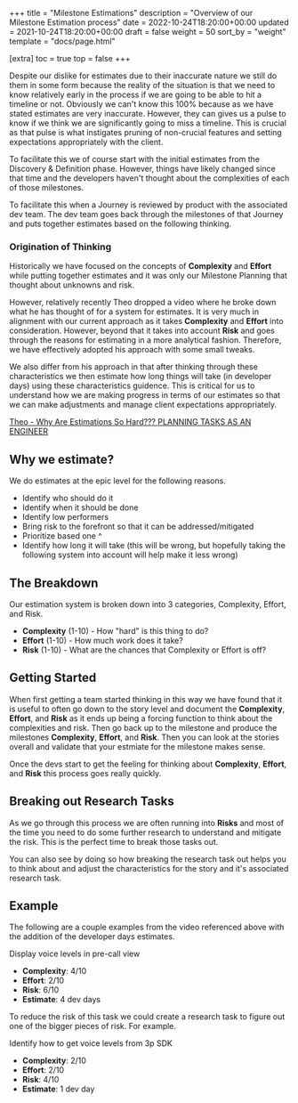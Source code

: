 +++
title = "Milestone Estimations"
description = "Overview of our Milestone Estimation process"
date = 2022-10-24T18:20:00+00:00
updated = 2021-10-24T18:20:00+00:00
draft = false
weight = 50
sort_by = "weight"
template = "docs/page.html"

[extra]
toc = true
top = false
+++

Despite our dislike for estimates due to their inaccurate nature we still do
them in some form because the reality of the situation is that we need to know
relatively early in the process if we are going to be able to hit a timeline or
not. Obviously we can't know this 100% because as we have stated estimates are
very inaccurate. However, they can gives us a pulse to know if we
think we are significantly going to miss a timeline. This is crucial as that
pulse is what instigates pruning of non-crucial features and setting
expectations appropriately with the client.

To facilitate this we of course start with the initial estimates from the
Discovery & Definition phase. However, things have likely changed since that
time and the developers haven't thought about the complexities of each of those
milestones.

To facilitate this when a Journey is reviewed by product with the associated
dev team. The dev team goes back through the milestones of that Journey and
puts together estimates based on the following thinking.

### Origination of Thinking

Historically we have focused on the concepts of **Complexity** and
**Effort** while putting together estimates and it was only our
Milestone Planning that thought about unknowns and risk.

However, relatively recently Theo dropped a video where he broke down what he
has thought of for a system for estimates. It is very much in alignment with
our current approach as it takes **Complexity** and **Effort** into
consideration. However, beyond that it takes into account **Risk** and goes
through the reasons for estimating in a more analytical fashion. Therefore, we
have effectively adopted his approach with some small tweaks.

We also differ from his approach in that after thinking through these
characteristics we then estimate how long things will take (in developer days)
using these characteristics guidence. This is critical for us to understand how
we are making progress in terms of our estimates so that we can make
adjustments and manage client expectations appropriately.

[Theo - Why Are Estimations So Hard??? PLANNING TASKS AS AN ENGINEER](https://www.youtube.com/watch?v=XhUAIVJ62dQ)

## Why we estimate?

We do estimates at the epic level for the following reasons.

- Identify who should do it
- Identify when it should be done
- Identify low performers
- Bring risk to the forefront so that it can be addressed/mitigated
- Prioritize based one ^
- Identify how long it will take (this will be wrong, but hopefully taking the following system into account will help make it less wrong)

## The Breakdown

Our estimation system is broken down into 3 categories, Complexity,
Effort, and Risk.

- **Complexity** (1-10) - How "hard" is this thing to do?
- **Effort** (1-10) - How much work does it take?
- **Risk** (1-10) - What are the chances that Complexity or Effort is off?

## Getting Started

When first getting a team started thinking in this way we have found that it is
useful to often go down to the story level and document the **Complexity**,
**Effort**, and **Risk** as it ends up being a forcing function to think about
the complexities and risk. Then go back up to the milestone and produce the
milestones **Complexity**, **Effort**, and **Risk**. Then you can look at the
stories overall and validate that your estmiate for the milestone makes sense.

Once the devs start to get the feeling for thinking about **Complexity**,
**Effort**, and **Risk** this process goes really quickly.

## Breaking out Research Tasks

As we go through this process we are often running into **Risks** and most of
the time you need to do some further research to understand and mitigate the
risk. This is the perfect time to break those tasks out.

You can also see by doing so how breaking the research task out helps you to
think about and adjust the characteristics for the story and it's associated
research task.

## Example

The following are a couple examples from the video referenced above with the addition of the developer days estimates.

Display voice levels in pre-call view

- **Complexity**: 4/10
- **Effort**: 2/10
- **Risk**: 6/10
- **Estimate**: 4 dev days

To reduce the risk of this task we could create a research task to figure out
one of the bigger pieces of risk. For example.

Identify how to get voice levels from 3p SDK

- **Complexity**: 2/10
- **Effort**: 2/10
- **Risk**: 4/10
- **Estimate**: 1 dev day

